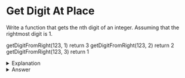 # Get Digit At Place
Write a function that gets the nth digit of an integer. Assuming that the rightmost digit is 1.

getDigitFromRight(123, 1) return 3
getDigitFromRight(123, 2) return 2
getDigitFromRight(123, 3) return 1

<details>
<summary>Explanation</summary>
<br>
</details>


<details>
<summary>Answer</summary>
<br>

``` c
int getDigitFromRight(int val, int place){
	int i;
	for(i=1; i<place; i++){
		val/=10;
	}
	return val%10;
}
```

</details>